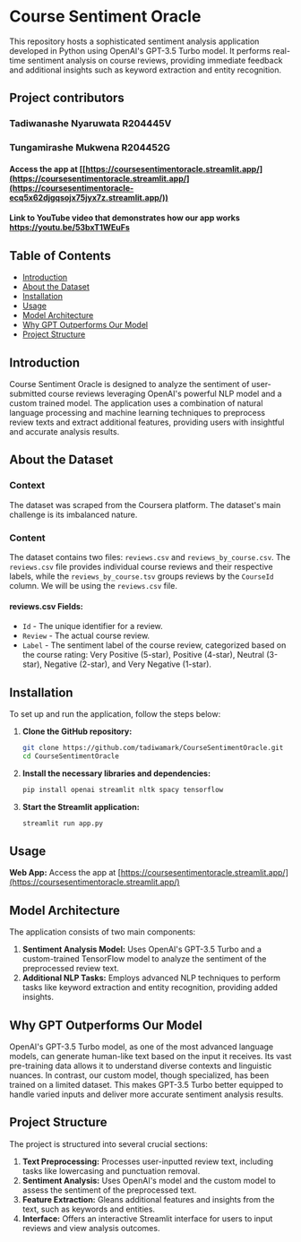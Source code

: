 # Course Sentiment Oracle

This repository hosts a sophisticated sentiment analysis application developed in Python using OpenAI's GPT-3.5 Turbo model. It performs real-time sentiment analysis on course reviews, providing immediate feedback and additional insights such as keyword extraction and entity recognition.

## Project contributors
### Tadiwanashe Nyaruwata R204445V
### Tungamirashe Mukwena R204452G

#### Access the app at [[https://coursesentimentoracle.streamlit.app/](https://coursesentimentoracle.streamlit.app/](https://coursesentimentoracle-ecq5x62djgqsojx75jyx7z.streamlit.app/))
#### Link to YouTube video that demonstrates how our app works https://youtu.be/53bxT1WEuFs

## Table of Contents

- [Introduction](#introduction)
- [About the Dataset](#about-the-dataset)
- [Installation](#installation)
- [Usage](#usage)
- [Model Architecture](#model-architecture)
- [Why GPT Outperforms Our Model](#why-gpt-outperforms)
- [Project Structure](#project-structure)

## Introduction

Course Sentiment Oracle is designed to analyze the sentiment of user-submitted course reviews leveraging OpenAI's powerful NLP model and a custom trained model. The application uses a combination of natural language processing and machine learning techniques to preprocess review texts and extract additional features, providing users with insightful and accurate analysis results.

## About the Dataset

### Context
The dataset was scraped from the Coursera platform. The dataset's main challenge is its imbalanced nature.

### Content
The dataset contains two files: `reviews.csv` and `reviews_by_course.csv`. The `reviews.csv` file provides individual course reviews and their respective labels, while the `reviews_by_course.tsv` groups reviews by the `CourseId` column. We will be using the `reviews.csv` file.

#### reviews.csv Fields:
- `Id` - The unique identifier for a review.
- `Review` - The actual course review.
- `Label` - The sentiment label of the course review, categorized based on the course rating: Very Positive (5-star), Positive (4-star), Neutral (3-star), Negative (2-star), and Very Negative (1-star).

## Installation

To set up and run the application, follow the steps below:

1. **Clone the GitHub repository:**
    ```sh
    git clone https://github.com/tadiwamark/CourseSentimentOracle.git
    cd CourseSentimentOracle
    ```

2. **Install the necessary libraries and dependencies:**
    ```sh
    pip install openai streamlit nltk spacy tensorflow
    ```

3. **Start the Streamlit application:**
    ```sh
    streamlit run app.py
    ```

## Usage

**Web App:** Access the app at [https://coursesentimentoracle.streamlit.app/](https://coursesentimentoracle.streamlit.app/)

## Model Architecture

The application consists of two main components:

1. **Sentiment Analysis Model:** Uses OpenAI's GPT-3.5 Turbo and a custom-trained TensorFlow model to analyze the sentiment of the preprocessed review text.
2. **Additional NLP Tasks:** Employs advanced NLP techniques to perform tasks like keyword extraction and entity recognition, providing added insights.

## Why GPT Outperforms Our Model

OpenAI's GPT-3.5 Turbo model, as one of the most advanced language models, can generate human-like text based on the input it receives. Its vast pre-training data allows it to understand diverse contexts and linguistic nuances. In contrast, our custom model, though specialized, has been trained on a limited dataset. This makes GPT-3.5 Turbo better equipped to handle varied inputs and deliver more accurate sentiment analysis results.

## Project Structure

The project is structured into several crucial sections:

1. **Text Preprocessing:** Processes user-inputted review text, including tasks like lowercasing and punctuation removal.
2. **Sentiment Analysis:** Uses OpenAI's model and the custom model to assess the sentiment of the preprocessed text.
3. **Feature Extraction:** Gleans additional features and insights from the text, such as keywords and entities.
4. **Interface:** Offers an interactive Streamlit interface for users to input reviews and view analysis outcomes.

